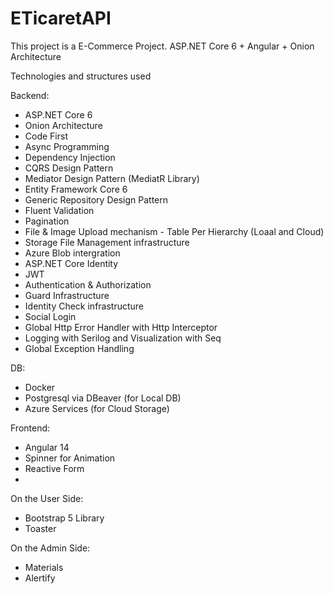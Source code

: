 # ETicaretAPI
This project is a E-Commerce Project. ASP.NET Core 6 + Angular + Onion Architecture

Technologies and structures used

Backend:
- ASP.NET Core 6
- Onion Architecture
- Code First
- Async Programming
- Dependency Injection
- CQRS Design Pattern
- Mediator Design Pattern (MediatR Library)
- Entity Framework Core 6
- Generic Repository Design Pattern
- Fluent Validation
- Pagination
- File & Image Upload mechanism - Table Per Hierarchy (Loaal and Cloud)
- Storage File Management infrastructure
- Azure Blob intergration
- ASP.NET Core Identity
- JWT
- Authentication & Authorization
- Guard Infrastructure
- Identity Check infrastructure
- Social Login
- Global Http Error Handler with Http Interceptor
- Logging with Serilog and Visualization with Seq
- Global Exception Handling


DB:
- Docker
- Postgresql via DBeaver (for Local DB)
- Azure Services (for Cloud Storage)

Frontend:
- Angular 14
- Spinner for Animation
- Reactive Form
-

On the User Side:
- Bootstrap 5 Library
- Toaster

On the Admin Side:
- Materials
- Alertify
